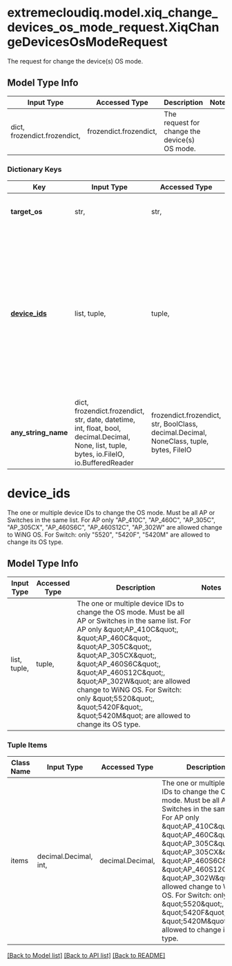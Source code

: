 # extremecloudiq.model.xiq_change_devices_os_mode_request.XiqChangeDevicesOsModeRequest

The request for change the device(s) OS mode.

## Model Type Info
Input Type | Accessed Type | Description | Notes
------------ | ------------- | ------------- | -------------
dict, frozendict.frozendict,  | frozendict.frozendict,  | The request for change the device(s) OS mode. | 

### Dictionary Keys
Key | Input Type | Accessed Type | Description | Notes
------------ | ------------- | ------------- | ------------- | -------------
**target_os** | str,  | str,  | The target OS mode to change to, for AP: only WiNG is supported, for Switch: EXOS or VOSS | 
**[device_ids](#device_ids)** | list, tuple,  | tuple,  | The one or multiple device IDs to change the OS mode. Must be all AP or Switches in the same list. For AP only \&quot;AP_410C\&quot;, \&quot;AP_460C\&quot;, \&quot;AP_305C\&quot;, \&quot;AP_305CX\&quot;, \&quot;AP_460S6C\&quot;, \&quot;AP_460S12C\&quot;, \&quot;AP_302W\&quot; are allowed change to WiNG OS. For Switch: only \&quot;5520\&quot;, \&quot;5420F\&quot;, \&quot;5420M\&quot; are allowed to change its OS type. | 
**any_string_name** | dict, frozendict.frozendict, str, date, datetime, int, float, bool, decimal.Decimal, None, list, tuple, bytes, io.FileIO, io.BufferedReader | frozendict.frozendict, str, BoolClass, decimal.Decimal, NoneClass, tuple, bytes, FileIO | any string name can be used but the value must be the correct type | [optional]

# device_ids

The one or multiple device IDs to change the OS mode. Must be all AP or Switches in the same list. For AP only \"AP_410C\", \"AP_460C\", \"AP_305C\", \"AP_305CX\", \"AP_460S6C\", \"AP_460S12C\", \"AP_302W\" are allowed change to WiNG OS. For Switch: only \"5520\", \"5420F\", \"5420M\" are allowed to change its OS type.

## Model Type Info
Input Type | Accessed Type | Description | Notes
------------ | ------------- | ------------- | -------------
list, tuple,  | tuple,  | The one or multiple device IDs to change the OS mode. Must be all AP or Switches in the same list. For AP only \&quot;AP_410C\&quot;, \&quot;AP_460C\&quot;, \&quot;AP_305C\&quot;, \&quot;AP_305CX\&quot;, \&quot;AP_460S6C\&quot;, \&quot;AP_460S12C\&quot;, \&quot;AP_302W\&quot; are allowed change to WiNG OS. For Switch: only \&quot;5520\&quot;, \&quot;5420F\&quot;, \&quot;5420M\&quot; are allowed to change its OS type. | 

### Tuple Items
Class Name | Input Type | Accessed Type | Description | Notes
------------- | ------------- | ------------- | ------------- | -------------
items | decimal.Decimal, int,  | decimal.Decimal,  | The one or multiple device IDs to change the OS mode. Must be all AP or Switches in the same list. For AP only \&quot;AP_410C\&quot;, \&quot;AP_460C\&quot;, \&quot;AP_305C\&quot;, \&quot;AP_305CX\&quot;, \&quot;AP_460S6C\&quot;, \&quot;AP_460S12C\&quot;, \&quot;AP_302W\&quot; are allowed change to WiNG OS. For Switch: only \&quot;5520\&quot;, \&quot;5420F\&quot;, \&quot;5420M\&quot; are allowed to change its OS type. | value must be a 64 bit integer

[[Back to Model list]](../../README.md#documentation-for-models) [[Back to API list]](../../README.md#documentation-for-api-endpoints) [[Back to README]](../../README.md)

